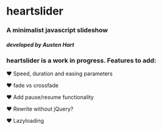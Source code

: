 # heartslider
### A minimalist javascript slideshow 
##### *developed by Austen Hart*


### heartslider is a work in progress. Features to add:

❤ Speed, duration and easing parameters

❤ fade vs crossfade

❤ Add pause/resume functionality

❤ Rewrite without jQuery?

❤ Lazyloading
